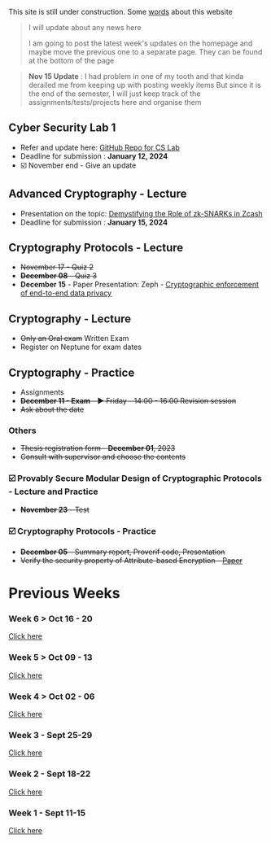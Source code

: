 This site is still under construction. Some <ins>[words](./about.html)</ins> about this website

> I will update about any news here
>
> I am going to post the latest week's updates on the homepage and maybe move the previous one to a separate page. They can be found at the bottom of the page

> **Nov 15 Update** : I had problem in one of my tooth and that kinda derailed me from keeping up with posting weekly items 
> But since it is the end of the semester, I will just keep track of the assignments/tests/projects here and organise them


## Cyber Security Lab 1

*   Refer and update here: <ins>[GitHub Repo for CS Lab](https://github.com/psyklopp/Cyber-Security-Lab-1)</ins>
*   Deadline for submission : **January 12, 2024**
*   ☑️ November end - Give an update

## Advanced Cryptography - Lecture

*   Presentation on the topic: <ins>[Demystifying the Role of zk-SNARKs in Zcash](https://arxiv.org/pdf/2008.00881.pdf)</ins>
*   Deadline for submission : **January 15, 2024**

## Cryptography Protocols - Lecture

*   ~~November 17 - Quiz 2~~
*   ~~**December 08** - Quiz 3~~
*   **December 15** - Paper Presentation: Zeph - <ins>[Cryptographic enforcement of end-to-end data privacy](./Zeph-Cryptographic_enforcement_of_end-to-end_data_privacy.pdf)</ins>

## Cryptography - Lecture

*   ~~Only an Oral exam~~ Written Exam
*   Register on Neptune for exam dates

## Cryptography - Practice

*   Assignments
*   ~~**December 11 - Exam** - ▶️ Friday - 14:00 - 16:00 Revision session~~
*   ~~Ask about the date~~ 

### Others

*   ~~Thesis registration form - **December 01**, 2023~~
*   ~~Consult with supervisor and choose the contents~~

### ☑️ Provably Secure Modular Design of Cryptographic Protocols - Lecture and Practice 

*   ~~**November 23** - Test~~

### ☑️ Cryptography Protocols - Practice

*   ~~**December 05** - Summary report, Proverif code, Presentation~~
*   ~~Verify the security property of Attribute-based Encryption - <ins>[Paper](./Security_Verification_of_Key_Exchange_in_Ciphertext-Policy_Attribute_Based_Encryption.pdf)</ins>~~

# Previous Weeks

### Week 6 > Oct 16 - 20

<ins>[Click here](./week_6.html)</ins>

### Week 5 > Oct 09 - 13

<ins>[Click here](./week_5.html)</ins>

### Week 4 > Oct 02 - 06

<ins>[Click here](./week_4.html)</ins>

### Week 3 - Sept 25-29

<ins>[Click here](./week_3.html)</ins>

### Week 2 - Sept 18-22

<ins>[Click here](./week_2.html)</ins>

### Week 1 - Sept 11-15

<ins>[Click here](./week_1.html)</ins>
